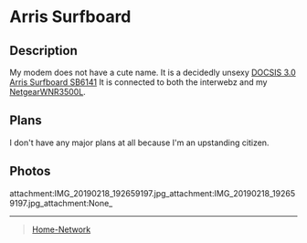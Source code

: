 Arris Surfboard
===============

Description
-----------

My modem does not have a cute name. It is a decidedly unsexy [DOCSIS 3.0 Arris Surfboard SB6141](https://smile.amazon.com/ARRIS-SURFboard-SB6141-DOCSIS-Cable/dp/B00AJHDZSI/ref=sr_1_6?keywords=arris+sb6141&qid=1550537801&s=electronics&sr=1-6) It is connected to both the interwebz and my [NetgearWNR3500L](Netgear-WNR3500L).

Plans
-----

I don't have any major plans at all because I'm an upstanding citizen.

Photos
------

attachment:IMG\_20190218\_192659197.jpg\_attachment:IMG\_20190218\_192659197.jpg\_attachment:None\_

* * * * *

> [Home-Network](Home-Network)
